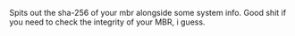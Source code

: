 Spits out the sha-256 of your mbr alongside some system info.
Good shit if you need to check the integrity of your MBR, i guess.
